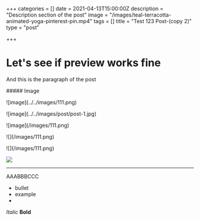 +++
categories = []
date = 2021-04-13T15:00:00Z
description = "Description section of the post"
image = "/images/teal-terracotta-animated-yoga-pinterest-pin.mp4"
tags = []
title = "Test 123 Post-(copy 2)"
type = "post"

+++
# Let's see if preview works fine

And this is the paragraph of the post

\##### Image

!\[image\](../../images/111.png)

!\[image\](../../images/post/post-1.jpg)

!\[image\](/images/111.png)

!\[\](/images/111.png)

!\[\](/images/111.png)

![](/images/111.png)

<hr>

AAABBBCCC

* bullet
* example
* 

_Italic_
**Bold**